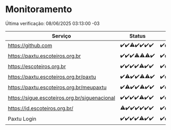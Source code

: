 # Monitoramento

Última verificação: 08/06/2025 03:13:00 -03

|Serviço|Status|Últimas 24h|
|---|---|---|
|https://github.com|<span title="2025-06-01: OK=22">✔️</span><span title="2025-06-02: OK=23">✔️</span><span title="2025-06-03: OK=22, Falhas=1">⚠️</span><span title="2025-06-04: OK=23">✔️</span><span title="2025-06-05: OK=22">✔️</span><span title="2025-06-06: OK=23">✔️</span><span title="2025-06-07: OK=6">✔️</span>|<span title="07/06/2025 04:08:00 -03 : 200">✔️</span><span title="07/06/2025 05:11:00 -03 : 200">✔️</span><span title="07/06/2025 06:09:00 -03 : 200">✔️</span><span title="07/06/2025 07:09:00 -03 : 200">✔️</span><span title="07/06/2025 08:07:00 -03 : 200">✔️</span><span title="07/06/2025 09:15:00 -03 : 200">✔️</span><span title="07/06/2025 10:19:00 -03 : 200">✔️</span><span title="07/06/2025 11:07:00 -03 : 200">✔️</span><span title="07/06/2025 12:08:00 -03 : 200">✔️</span><span title="07/06/2025 13:10:00 -03 : 200">✔️</span><span title="07/06/2025 14:07:00 -03 : 200">✔️</span><span title="07/06/2025 15:11:00 -03 : 200">✔️</span><span title="07/06/2025 16:06:00 -03 : 200">✔️</span><span title="07/06/2025 17:09:00 -03 : 200">✔️</span><span title="07/06/2025 18:07:00 -03 : 200">✔️</span><span title="07/06/2025 19:08:00 -03 : 200">✔️</span><span title="07/06/2025 20:08:00 -03 : 200">✔️</span><span title="07/06/2025 21:54:00 -03 : 200">✔️</span><span title="07/06/2025 23:47:00 -03 : 200">✔️</span><span title="08/06/2025 00:46:00 -03 : 200">✔️</span><span title="08/06/2025 01:21:00 -03 : 200">✔️</span><span title="08/06/2025 02:09:00 -03 : 200">✔️</span><span title="08/06/2025 03:13:00 -03 : 200">✔️</span>|
|https://paxtu.escoteiros.org.br|<span title="2025-06-01: OK=22">✔️</span><span title="2025-06-02: OK=23">✔️</span><span title="2025-06-03: OK=23">✔️</span><span title="2025-06-04: OK=22, Falhas=1">⚠️</span><span title="2025-06-05: OK=21, Falhas=1">⚠️</span><span title="2025-06-06: OK=22, Falhas=1">⚠️</span><span title="2025-06-07: OK=6">✔️</span>|<span title="07/06/2025 04:08:00 -03 : 200">✔️</span><span title="07/06/2025 05:11:00 -03 : 200">✔️</span><span title="07/06/2025 06:09:00 -03 : 200">✔️</span><span title="07/06/2025 07:09:00 -03 : 200">✔️</span><span title="07/06/2025 08:07:00 -03 : 200">✔️</span><span title="07/06/2025 09:15:00 -03 : 200">✔️</span><span title="07/06/2025 10:19:00 -03 : 200">✔️</span><span title="07/06/2025 11:07:00 -03 : 200">✔️</span><span title="07/06/2025 12:08:00 -03 : 200">✔️</span><span title="07/06/2025 13:10:00 -03 : 200">✔️</span><span title="07/06/2025 14:07:00 -03 : 200">✔️</span><span title="07/06/2025 15:11:00 -03 : 200">✔️</span><span title="07/06/2025 16:06:00 -03 : 200">✔️</span><span title="07/06/2025 17:09:00 -03 : 200">✔️</span><span title="07/06/2025 18:07:00 -03 : 200">✔️</span><span title="07/06/2025 19:08:00 -03 : 200">✔️</span><span title="07/06/2025 20:08:00 -03 : 200">✔️</span><span title="07/06/2025 21:54:00 -03 : 200">✔️</span><span title="07/06/2025 23:47:00 -03 : 200">✔️</span><span title="08/06/2025 00:46:00 -03 : 200">✔️</span><span title="08/06/2025 01:21:00 -03 : 200">✔️</span><span title="08/06/2025 02:09:00 -03 : 200">✔️</span><span title="08/06/2025 03:13:00 -03 : 200">✔️</span>|
|https://escoteiros.org.br|<span title="2025-06-01: OK=22">✔️</span><span title="2025-06-02: OK=23">✔️</span><span title="2025-06-03: OK=23">✔️</span><span title="2025-06-04: OK=23">✔️</span><span title="2025-06-05: OK=21, Falhas=1">⚠️</span><span title="2025-06-06: OK=23">✔️</span><span title="2025-06-07: OK=6">✔️</span>|<span title="07/06/2025 04:08:00 -03 : 200">✔️</span><span title="07/06/2025 05:11:00 -03 : 200">✔️</span><span title="07/06/2025 06:09:00 -03 : 200">✔️</span><span title="07/06/2025 07:09:00 -03 : 200">✔️</span><span title="07/06/2025 08:07:00 -03 : 200">✔️</span><span title="07/06/2025 09:15:00 -03 : 200">✔️</span><span title="07/06/2025 10:19:00 -03 : 200">✔️</span><span title="07/06/2025 11:07:00 -03 : 200">✔️</span><span title="07/06/2025 12:08:00 -03 : 200">✔️</span><span title="07/06/2025 13:10:00 -03 : 200">✔️</span><span title="07/06/2025 14:07:00 -03 : 200">✔️</span><span title="07/06/2025 15:11:00 -03 : 200">✔️</span><span title="07/06/2025 16:06:00 -03 : 200">✔️</span><span title="07/06/2025 17:09:00 -03 : 200">✔️</span><span title="07/06/2025 18:07:00 -03 : 200">✔️</span><span title="07/06/2025 19:08:00 -03 : 200">✔️</span><span title="07/06/2025 20:08:00 -03 : 200">✔️</span><span title="07/06/2025 21:54:00 -03 : 200">✔️</span><span title="07/06/2025 23:47:00 -03 : 200">✔️</span><span title="08/06/2025 00:46:00 -03 : 200">✔️</span><span title="08/06/2025 01:21:00 -03 : 200">✔️</span><span title="08/06/2025 02:09:00 -03 : 200">✔️</span><span title="08/06/2025 03:13:00 -03 : 200">✔️</span>|
|https://paxtu.escoteiros.org.br/paxtu|<span title="2025-06-01: OK=22">✔️</span><span title="2025-06-02: OK=22, Falhas=1">⚠️</span><span title="2025-06-03: OK=23">✔️</span><span title="2025-06-04: OK=23">✔️</span><span title="2025-06-05: OK=21, Falhas=1">⚠️</span><span title="2025-06-06: OK=22, Falhas=1">⚠️</span><span title="2025-06-07: OK=6">✔️</span>|<span title="07/06/2025 04:08:00 -03 : 200">✔️</span><span title="07/06/2025 05:11:00 -03 : 200">✔️</span><span title="07/06/2025 06:09:00 -03 : 200">✔️</span><span title="07/06/2025 07:09:00 -03 : 200">✔️</span><span title="07/06/2025 08:07:00 -03 : 200">✔️</span><span title="07/06/2025 09:15:00 -03 : 200">✔️</span><span title="07/06/2025 10:19:00 -03 : 200">✔️</span><span title="07/06/2025 11:08:00 -03 : 200">✔️</span><span title="07/06/2025 12:08:00 -03 : 200">✔️</span><span title="07/06/2025 13:10:00 -03 : 200">✔️</span><span title="07/06/2025 14:07:00 -03 : 200">✔️</span><span title="07/06/2025 15:11:00 -03 : 200">✔️</span><span title="07/06/2025 16:06:00 -03 : 200">✔️</span><span title="07/06/2025 17:09:00 -03 : 200">✔️</span><span title="07/06/2025 18:07:00 -03 : 200">✔️</span><span title="07/06/2025 19:08:00 -03 : 200">✔️</span><span title="07/06/2025 20:08:00 -03 : 200">✔️</span><span title="07/06/2025 21:54:00 -03 : 200">✔️</span><span title="07/06/2025 23:47:00 -03 : 200">✔️</span><span title="08/06/2025 00:46:00 -03 : 200">✔️</span><span title="08/06/2025 01:21:00 -03 : 200">✔️</span><span title="08/06/2025 02:09:00 -03 : 200">✔️</span><span title="08/06/2025 03:13:00 -03 : 200">✔️</span>|
|https://paxtu.escoteiros.org.br/meupaxtu|<span title="2025-06-01: OK=22">✔️</span><span title="2025-06-02: OK=21, Falhas=2">⚠️</span><span title="2025-06-03: OK=23">✔️</span><span title="2025-06-04: OK=23">✔️</span><span title="2025-06-05: OK=21, Falhas=1">⚠️</span><span title="2025-06-06: OK=23">✔️</span><span title="2025-06-07: OK=6">✔️</span>|<span title="07/06/2025 04:08:00 -03 : 200">✔️</span><span title="07/06/2025 05:11:00 -03 : 200">✔️</span><span title="07/06/2025 06:09:00 -03 : 200">✔️</span><span title="07/06/2025 07:09:00 -03 : 200">✔️</span><span title="07/06/2025 08:07:00 -03 : 200">✔️</span><span title="07/06/2025 09:15:00 -03 : 200">✔️</span><span title="07/06/2025 10:19:00 -03 : 200">✔️</span><span title="07/06/2025 11:08:00 -03 : 200">✔️</span><span title="07/06/2025 12:08:00 -03 : 200">✔️</span><span title="07/06/2025 13:10:00 -03 : 200">✔️</span><span title="07/06/2025 14:07:00 -03 : 200">✔️</span><span title="07/06/2025 15:11:00 -03 : 200">✔️</span><span title="07/06/2025 16:06:00 -03 : 200">✔️</span><span title="07/06/2025 17:09:00 -03 : 200">✔️</span><span title="07/06/2025 18:07:00 -03 : 200">✔️</span><span title="07/06/2025 19:08:00 -03 : 200">✔️</span><span title="07/06/2025 20:08:00 -03 : 200">✔️</span><span title="07/06/2025 21:54:00 -03 : 200">✔️</span><span title="07/06/2025 23:47:00 -03 : 200">✔️</span><span title="08/06/2025 00:46:00 -03 : 200">✔️</span><span title="08/06/2025 01:21:00 -03 : 200">✔️</span><span title="08/06/2025 02:09:00 -03 : 200">✔️</span><span title="08/06/2025 03:13:00 -03 : 200">✔️</span>|
|https://sigue.escoteiros.org.br/siguenacional|<span title="2025-06-01: OK=22">✔️</span><span title="2025-06-02: OK=23">✔️</span><span title="2025-06-03: OK=23">✔️</span><span title="2025-06-04: OK=23">✔️</span><span title="2025-06-05: OK=21, Falhas=1">⚠️</span><span title="2025-06-06: OK=23">✔️</span><span title="2025-06-07: OK=6">✔️</span>|<span title="07/06/2025 04:08:00 -03 : 200">✔️</span><span title="07/06/2025 05:11:00 -03 : 200">✔️</span><span title="07/06/2025 06:09:00 -03 : 200">✔️</span><span title="07/06/2025 07:09:00 -03 : 200">✔️</span><span title="07/06/2025 08:07:00 -03 : 200">✔️</span><span title="07/06/2025 09:15:00 -03 : 200">✔️</span><span title="07/06/2025 10:19:00 -03 : 200">✔️</span><span title="07/06/2025 11:08:00 -03 : 200">✔️</span><span title="07/06/2025 12:08:00 -03 : 200">✔️</span><span title="07/06/2025 13:10:00 -03 : 200">✔️</span><span title="07/06/2025 14:07:00 -03 : 200">✔️</span><span title="07/06/2025 15:11:00 -03 : 200">✔️</span><span title="07/06/2025 16:06:00 -03 : 200">✔️</span><span title="07/06/2025 17:09:00 -03 : 200">✔️</span><span title="07/06/2025 18:07:00 -03 : 200">✔️</span><span title="07/06/2025 19:08:00 -03 : 200">✔️</span><span title="07/06/2025 20:08:00 -03 : 200">✔️</span><span title="07/06/2025 21:54:00 -03 : 200">✔️</span><span title="07/06/2025 23:47:00 -03 : 200">✔️</span><span title="08/06/2025 00:46:00 -03 : 200">✔️</span><span title="08/06/2025 01:21:00 -03 : 200">✔️</span><span title="08/06/2025 02:09:00 -03 : 200">✔️</span><span title="08/06/2025 03:13:00 -03 : 200">✔️</span>|
|https://id.escoteiros.org.br/|<span title="2025-06-01: OK=21, Falhas=1">⚠️</span><span title="2025-06-02: OK=23">✔️</span><span title="2025-06-03: OK=23">✔️</span><span title="2025-06-04: OK=23">✔️</span><span title="2025-06-05: OK=22">✔️</span><span title="2025-06-06: OK=23">✔️</span><span title="2025-06-07: OK=6">✔️</span>|<span title="07/06/2025 04:08:00 -03 : 200">✔️</span><span title="07/06/2025 05:11:00 -03 : 200">✔️</span><span title="07/06/2025 06:09:00 -03 : 200">✔️</span><span title="07/06/2025 07:09:00 -03 : 200">✔️</span><span title="07/06/2025 08:07:00 -03 : 200">✔️</span><span title="07/06/2025 09:15:00 -03 : 200">✔️</span><span title="07/06/2025 10:19:00 -03 : 200">✔️</span><span title="07/06/2025 11:08:00 -03 : 200">✔️</span><span title="07/06/2025 12:08:00 -03 : 200">✔️</span><span title="07/06/2025 13:10:00 -03 : 200">✔️</span><span title="07/06/2025 14:07:00 -03 : 200">✔️</span><span title="07/06/2025 15:11:00 -03 : 200">✔️</span><span title="07/06/2025 16:06:00 -03 : 200">✔️</span><span title="07/06/2025 17:09:00 -03 : 200">✔️</span><span title="07/06/2025 18:07:00 -03 : 200">✔️</span><span title="07/06/2025 19:08:00 -03 : 200">✔️</span><span title="07/06/2025 20:08:00 -03 : 200">✔️</span><span title="07/06/2025 21:54:00 -03 : 200">✔️</span><span title="07/06/2025 23:47:00 -03 : 200">✔️</span><span title="08/06/2025 00:46:00 -03 : 200">✔️</span><span title="08/06/2025 01:21:00 -03 : 200">✔️</span><span title="08/06/2025 02:09:00 -03 : 200">✔️</span><span title="08/06/2025 03:13:00 -03 : 200">✔️</span>|
|Paxtu Login|<span title="2025-06-01: OK=22">✔️</span><span title="2025-06-02: OK=23">✔️</span><span title="2025-06-03: OK=23">✔️</span><span title="2025-06-04: OK=23">✔️</span><span title="2025-06-05: OK=21, Falhas=1">⚠️</span><span title="2025-06-06: OK=23">✔️</span><span title="2025-06-07: OK=6">✔️</span>|<span title="07/06/2025 04:08:00 -03 : 200">✔️</span><span title="07/06/2025 05:11:00 -03 : 200">✔️</span><span title="07/06/2025 06:09:00 -03 : 200">✔️</span><span title="07/06/2025 07:09:00 -03 : 200">✔️</span><span title="07/06/2025 08:07:00 -03 : 200">✔️</span><span title="07/06/2025 09:15:00 -03 : 200">✔️</span><span title="07/06/2025 10:19:00 -03 : 200">✔️</span><span title="07/06/2025 11:08:00 -03 : 200">✔️</span><span title="07/06/2025 12:08:00 -03 : 200">✔️</span><span title="07/06/2025 13:10:00 -03 : 200">✔️</span><span title="07/06/2025 14:07:00 -03 : 200">✔️</span><span title="07/06/2025 15:11:00 -03 : 200">✔️</span><span title="07/06/2025 16:06:00 -03 : 200">✔️</span><span title="07/06/2025 17:09:00 -03 : 200">✔️</span><span title="07/06/2025 18:07:00 -03 : 200">✔️</span><span title="07/06/2025 19:08:00 -03 : 200">✔️</span><span title="07/06/2025 20:08:00 -03 : 200">✔️</span><span title="07/06/2025 21:54:00 -03 : 200">✔️</span><span title="07/06/2025 23:47:00 -03 : 200">✔️</span><span title="08/06/2025 00:46:00 -03 : 200">✔️</span><span title="08/06/2025 01:21:00 -03 : 200">✔️</span><span title="08/06/2025 02:10:00 -03 : 200">✔️</span><span title="08/06/2025 03:13:00 -03 : 200">✔️</span>|
